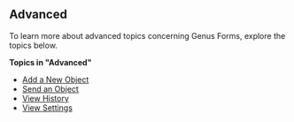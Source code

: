 ## Advanced

To learn more about advanced topics concerning Genus Forms, explore the topics below.

**Topics in "Advanced"**
* [Add a New Object](advanced/add-a-new-object.md)
* [Send an Object](advanced/send-an-object.md)
* [View History](advanced/view-history.md)
* [View Settings](advanced/view-settings.md)